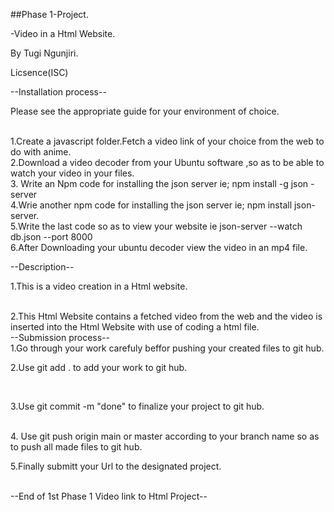 ##Phase 1-Project.

-Video in a Html Website.

By Tugi Ngunjiri.

Licsence(ISC)


--Installation process--

Please see the appropriate guide for your environment of choice.

<br>
1.Create a javascript folder.Fetch a video link of your choice from the web  to do with anime.
<br>
2.Download a video decoder from your Ubuntu software ,so as to be able to watch your video in your files.
<br>
3. Write an Npm code for installing the json server ie; npm install -g json -server
<br>
4.Wrie another npm code for installing the json server ie; npm install json- server.
<br>
5.Write the last code so as to view your website ie  json-server --watch db.json --port 8000
<br>
6.After Downloading your ubuntu decoder view the video in an mp4 file.




--Description--


1.This is a video creation in a Html website.

<br>
2.This Html Website contains a fetched video from the web and the video is inserted into the Html Website with use of coding a html file.

<br>
--Submission process--

<br>
1.Go through your work carefuly beffor pushing your created files to git hub.

<br>

2.Use git add .  to add your work to git hub.

<br>

3.Use git commit -m "done" to finalize your project to git hub.

<br>
4. Use git push origin main or master according to your branch name so as to push all  made files to git hub.

<br>

5.Finally submitt your Url to the designated project.

<br>
         --End of 1st Phase 1 Video link to Html Project--